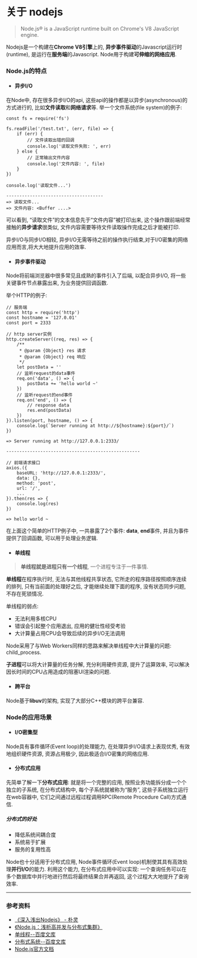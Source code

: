 # 关于 nodejs

> Node.js® is a JavaScript runtime built on Chrome's V8 JavaScript engine.

Nodejs是一个构建在**Chrome V8引擎**上的, **异步事件驱动**的Javascript运行时(runtime), 是运行在**服务端**的Javascript. Node用于构建**可伸缩的网络应用**.

### Node.js的特点

- #### 异步I/O

在Node中, 存在很多异步I/O的api, 这些api的操作都是以异步(asynchronous)的方式进行的, 比如**文件读取**和**网络请求**等. 举一个文件系统(file system)的例子:

```
const fs = require('fs')

fs.readFile('/test.txt', (err, file) => {
    if (err) {
        // 文件读取出错的回调
        console.log('读取文件失败: ', err)
    } else {
        // 正常输出文件内容
        console.log('文件内容: ', file)
    }
})

console.log('读取文件...')

-------------------------------------
=> 读取文件...
=> 文件内容: <Buffer ....>
```
可以看到, “读取文件”的文本信息先于“文件内容”被打印出来, 这个操作跟前端经常接触的**异步请求**很类似, 文件内容需要等待文件读取操作完成之后才能被打印.

异步I/O与同步I/O相较, 异步I/O无需等待之前的操作执行结束,对于I/O密集的网络应用而言,将大大地提升应用的效率.

- #### 异步事件驱动

Node将前端浏览器中很多常见且成熟的事件引入了后端, 以配合异步I/O, 将一些关键事件节点暴露出来, 为业务提供回调函数.

举个HTTP的例子:

```
// 服务端
const http = require('http')
const hostname = '127.0.01'
const port = 2333

// http server实例
http.createServer((req, res) => {
    /**
     * @param {Object} res 请求
     * @param {Object} req 响应
     */
    let postData = ''
    // 监听request的data事件
    req.on('data', () => {
        postData += 'hello world ~'
    })
    // 监听request的end事件
    req.on('end', () => {
        // response data
        res.end(postData)
    })
}).listen(port, hostname, () => {
    console.log(`Server running at http://${hostname}:${port}/`)
})

=> Server running at http://127.0.0.1:2333/

---------------------------------------------------

// 前端请求接口
axios.({
    baseURL: 'http://127.0.0.1:2333/',
    data: {},
    method: 'post',
    url: '/',
    ...
}).then(res => {
    console.log(res)
})

=> hello world ~
```

在上面这个简单的HTTP例子中, 一共暴露了2个事件: **data**, **end**事件, 并且为事件提供了回调函数, 可以用于处理业务逻辑.

- #### 单线程

> **单线程就是进程只有一个线程**, 一个进程专注于一件事情.

**单线程**在程序执行时, 无法与其他线程共享状态, 它所走的程序路径按照顺序连续的排列, 只有当前面的处理好之后, 才能继续处理下面的程序, 没有状态同步问题, 不存在死锁情况.

单线程的弱点:

- 无法利用多核CPU
- 错误会引起整个应用退出, 应用的健壮性经受考验
- 大计算量占用CPU会导致后续的异步I/O无法调用

Node采用了与Web Workers同样的思路来解决单线程中大计算量的问题: child_process.

**子进程**可以将大计算量的任务分解, 充分利用硬件资源, 提升了运算效率, 可以解决因长时间的CPU占用造成的阻塞UI渲染的问题.

- #### 跨平台

Node基于**libuv**的架构, 实现了大部分C++模块的跨平台兼容.


### Node的应用场景

- #### I/O密集型

Node具有事件循环(Event loop)的处理能力, 在处理异步I/O请求上表现优秀, 有效地组织硬件资源, 资源占用极少, 因此极适合I/O密集的网络应用.

- #### 分布式应用

先简单了解一下**分布式应用**: 就是将一个完整的应用, 按照业务功能拆分成一个个独立的子系统, 在分布式结构中, 每个子系统就被称为“服务”, 这些子系统独立运行在web容器中, 它们之间通过远程过程调用RPC(Remote Procedure Call)方式通信.

##### 分布式的好处

- 降低系统间耦合度
- 系统易于扩展
- 服务的复用性高

Node也十分适用于分布式应用, Node事件循环(Event loop)机制使其具有高效处理**并行I/O**的能力. 利用这个能力, 在分布式应用中可以实现: 一个查询任务可以在多个数据库中并行地进行然后将最终结果合并再返回, 这个过程大大地提升了查询效率.



---

### 参考资料

- [《深入浅出Nodejs》 - 朴灵](http://www.ituring.com.cn/book/1290)
- [《Node.js：浅析高并发与分布式集群》](https://zhuanlan.zhihu.com/p/41118827)
- [单线程--百度文库](https://baike.baidu.com/item/%E5%8D%95%E7%BA%BF%E7%A8%8B)
- [分布式系统--百度文库](https://baike.baidu.com/item/%E5%88%86%E5%B8%83%E5%BC%8F%E7%B3%BB%E7%BB%9F)
- [Node.js官方文档](https://nodejs.org/en/docs/)